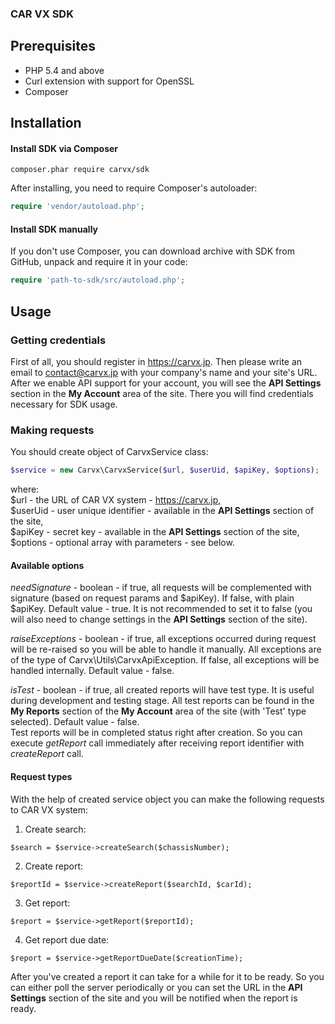 ### CAR VX SDK

## Prerequisites

 * PHP 5.4 and above
 * Curl extension with support for OpenSSL
 * Composer

## Installation

#### Install SDK via Composer
```
composer.phar require carvx/sdk
```
After installing, you need to require Composer's autoloader:
```php
require 'vendor/autoload.php';
```

#### Install SDK manually

If you don't use Composer, you can download archive with SDK from GitHub, unpack and require it in your code:
```php
require 'path-to-sdk/src/autoload.php';
```

## Usage

### Getting credentials

First of all, you should register in https://carvx.jp. Then please write an email to contact@carvx.jp with your company's name and your site's URL.
After we enable API support for your account, you will see the **API Settings** section in the **My Account** area of the site.
There you will find credentials necessary for SDK usage.

### Making requests

You should create object of CarvxService class:
```php
$service = new Carvx\CarvxService($url, $userUid, $apiKey, $options);
```
where:  
$url - the URL of CAR VX system - https://carvx.jp,  
$userUid - user unique identifier - available in the **API Settings** section of the site,  
$apiKey - secret key - available in the **API Settings** section of the site,  
$options - optional array with parameters - see below.

#### Available options

*needSignature* - boolean - if true, all requests will be complemented with signature (based on request params and $apiKey).
If false, with plain $apiKey. Default value - true.
It is not recommended to set it to false (you will also need to change settings in the **API Settings** section of the site).

*raiseExceptions* - boolean - if true, all exceptions occurred during request will be re-raised so you will be able to handle it manually. All exceptions are of the type of Carvx\Utils\CarvxApiException. If false, all exceptions will be handled internally. Default value - false.

*isTest* - boolean - if true, all created reports will have test type.
It is useful during development and testing stage. All test reports can be found in the **My Reports** section of the **My Account** area of the site (with 'Test' type selected). Default value - false.  
Test reports will be in completed status right after creation. So you can execute *getReport* call immediately after receiving report identifier with *createReport* call.

#### Request types

With the help of created service object you can make the following requests to CAR VX system:

1. Create search:  
 ```
 $search = $service->createSearch($chassisNumber);
 ```
2. Create report:  
 ```
 $reportId = $service->createReport($searchId, $carId);
 ```
3. Get report:  
 ```
 $report = $service->getReport($reportId);
 ```
4. Get report due date:  
 ```
 $report = $service->getReportDueDate($creationTime);
 ```

After you've created a report it can take for a while for it to be ready.
So you can either poll the server periodically or you can set the URL in the **API Settings** section of the site and you will be notified when the report is ready.

